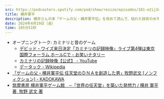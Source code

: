 ```yaml
---
src: https://podcasters.spotify.com/pod/show/resize/episodes/181-e2ij3oc
title: 横井軍平
description: 横井さんの本「ゲームの父・横井軍平伝」を改めて読んで、枯れた技術の水平思考だけじゃない、横井さんがゲーム作りで大切にしていたことなどについて話しました。
date: 2024年4月19日（金）
time: 105分51秒
---
```


- オープニングトーク: カミナリと昔のゲーム
  - [デビッド・ワイズ来日決定「カミナリの記録映像」ライブ第4弾は東京国際フォーラム ホールCで - お笑いナタリー](https://natalie.mu/owarai/news/563321)
  - [カミナリの記録映像【公式】 - YouTube](https://www.youtube.com/channel/UCVpsGgPJIIk8DdmigZrnecw)
  - [データック - Wikipedia](https://ja.wikipedia.org/wiki/%E3%83%87%E3%83%BC%E3%82%BF%E3%83%83%E3%82%AF)
- [「ゲームの父・横井軍平伝 任天堂のＤＮＡを創造した男」牧野武文 [ノンフィクション] - KADOKAWA](https://www.kadokawa.co.jp/product/200907000621/)
- [筑摩書房 横井軍平ゲーム館　─「世界の任天堂」を築いた発想力 / 横井 軍平 著, 牧野 武文 著](https://www.chikumashobo.co.jp/product/9784480432933/)
